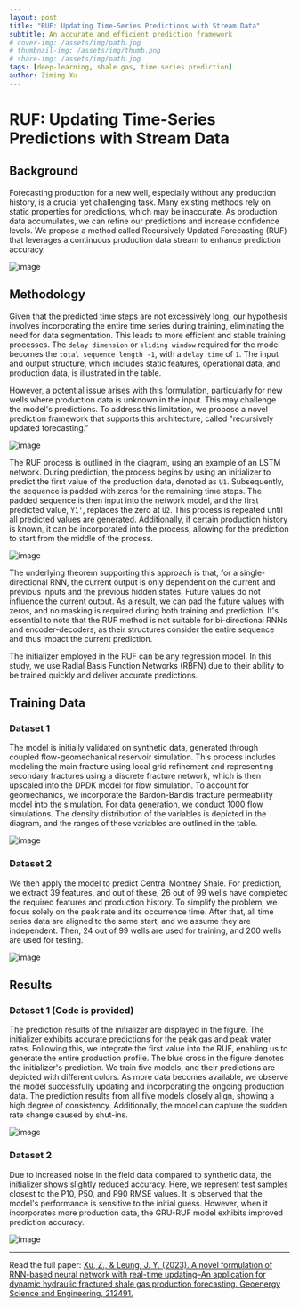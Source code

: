 ```yaml
---
layout: post
title: "RUF: Updating Time-Series Predictions with Stream Data"
subtitle: An accurate and efficient prediction framework
# cover-img: /assets/img/path.jpg
# thumbnail-img: /assets/img/thumb.png
# share-img: /assets/img/path.jpg
tags: [deep-learning, shale gas, time series prediction]
author: Ziming Xu
---
```


# RUF: Updating Time-Series Predictions with Stream Data

## Background

Forecasting production for a new well, especially without any production history, is a crucial yet challenging task. Many existing methods rely on static properties for predictions, which may be inaccurate. As production data accumulates, we can refine our predictions and increase confidence levels. We propose a method called Recursively Updated Forecasting (RUF) that leverages a continuous production data stream to enhance prediction accuracy.

![image](https://github.com/ziming-zx/RUF/assets/55851734/613936ae-0515-483c-b5ce-c3a6bde7453f)


## Methodology

Given that the predicted time steps are not excessively long, our hypothesis involves incorporating the entire time series during training, eliminating the need for data segmentation. This leads to more efficient and stable training processes. The `delay dimension` or `sliding window` required for the model becomes the `total sequence length -1`, with a `delay time` of `1`. The input and output structure, which includes static features, operational data, and production data, is illustrated in the table.

However, a potential issue arises with this formulation, particularly for new wells where production data is unknown in the input. This may challenge the model's predictions. To address this limitation, we propose a novel prediction framework that supports this architecture, called "recursively updated forecasting."

![image](https://github.com/ziming-zx/RUF/assets/55851734/7481cb41-f9db-4412-893c-04193bbe346d)

The RUF process is outlined in the diagram, using an example of an LSTM network. During prediction, the process begins by using an initializer to predict the first value of the production data, denoted as `U1`. Subsequently, the sequence is padded with zeros for the remaining time steps. The padded sequence is then input into the network model, and the first predicted value, `Y1'`, replaces the zero at `U2`. This process is repeated until all predicted values are generated. Additionally, if certain production history is known, it can be incorporated into the process, allowing for the prediction to start from the middle of the process.

![image](https://github.com/ziming-zx/RUF/assets/55851734/11781fa0-8c84-4551-bc79-149b03271e15)


The underlying theorem supporting this approach is that, for a single-directional RNN, the current output is only dependent on the current and previous inputs and the previous hidden states. Future values do not influence the current output. As a result, we can pad the future values with zeros, and no masking is required during both training and prediction. It's essential to note that the RUF method is not suitable for bi-directional RNNs and encoder-decoders, as their structures consider the entire sequence and thus impact the current prediction.

The initializer employed in the RUF can be any regression model. In this study, we use Radial Basis Function Networks (RBFN) due to their ability to be trained quickly and deliver accurate predictions.

## Training Data

### Dataset 1

The model is initially validated on synthetic data, generated through coupled flow-geomechanical reservoir simulation. This process includes modeling the main fracture using local grid refinement and representing secondary fractures using a discrete fracture network, which is then upscaled into the DPDK model for flow simulation. To account for geomechanics, we incorporate the Bardon-Bandis fracture permeability model into the simulation. For data generation, we conduct 1000 flow simulations. The density distribution of the variables is depicted in the diagram, and the ranges of these variables are outlined in the table.

![image](https://github.com/ziming-zx/RUF/assets/55851734/c91a99f7-e5d7-4eca-bf0d-3072ee7ff46e)

### Dataset 2

We then apply the model to predict Central Montney Shale. For prediction, we extract 39 features, and out of these, 26 out of 99 wells have completed the required features and production history. To simplify the problem, we focus solely on the peak rate and its occurrence time. After that, all time series data are aligned to the same start, and we assume they are independent. Then, 24 out of 99 wells are used for training, and 200 wells are used for testing.

![image](https://github.com/ziming-zx/RUF/assets/55851734/f951962f-4971-479a-838f-63a988ca3b0a)


## Results

### Dataset 1 (Code is provided)

The prediction results of the initializer are displayed in the figure. The initializer exhibits accurate predictions for the peak gas and peak water rates. Following this, we integrate the first value into the RUF, enabling us to generate the entire production profile. The blue cross in the figure denotes the initializer's prediction. We train five models, and their predictions are depicted with different colors. As more data becomes available, we observe the model successfully updating and incorporating the ongoing production data. The prediction results from all five models closely align, showing a high degree of consistency. Additionally, the model can capture the sudden rate change caused by shut-ins.

![image](https://github.com/ziming-zx/RUF/assets/55851734/5427c6fc-96f4-4f86-89ab-9b3c8c8371b0)


### Dataset 2

Due to increased noise in the field data compared to synthetic data, the initializer shows slightly reduced accuracy. Here, we represent test samples closest to the P10, P50, and P90 RMSE values. It is observed that the model's performance is sensitive to the initial guess. However, when it incorporates more production data, the GRU-RUF model exhibits improved prediction accuracy.

![image](https://github.com/ziming-zx/RUF/assets/55851734/df099c62-4b13-4c1c-a422-b0b0002f5391)


--------------------
Read the full paper: [Xu, Z., & Leung, J. Y. (2023). A novel formulation of RNN-based neural network with real-time updating–An application for dynamic hydraulic fractured shale gas production forecasting. Geoenergy Science and Engineering, 212491.](https://doi.org/10.1016/j.geoen.2023.212491)


